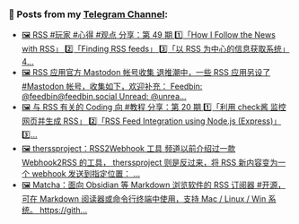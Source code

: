 ### 📰 Posts from my [Telegram Channel](https://t.me/s/aboutrss):
<!-- BLOG-POST-LIST:START -->
- [🖼 RSS #玩家 #心得 #观点 分享：第 49 期 1️⃣「How I Follow the News with RSS」 2️⃣「Finding RSS feeds」 3️⃣「以 RSS 为中心的信息获取系统」 4️...](https://t.me/aboutrss/1302)
- [🖼 RSS 应用官方 Mastodon 帐号收集 退推潮中，一些 RSS 应用另设了 #Mastodon 帐号，收集如下，欢迎补充： Feedbin: @feedbin@feedbin.social Unread: @unrea...](https://t.me/aboutrss/1301)
- [🖼 与 RSS 有关的 Coding 向 #教程 分享：第 20 期 1️⃣「利用 check酱 监控网页并生成 RSS」 2️⃣「RSS Feed Integration using Node.js &lpar;Express&rpar;」 3️⃣...](https://t.me/aboutrss/1300)
- [🖼 therssproject：RSS2Webhook 工具 频道以前介绍过一款 Webhook2RSS 的工具， therssproject 则是反过来，将 RSS 新内容变为一个 webhook 发送到指定位置： ...](https://t.me/aboutrss/1299)
- [🖼 Matcha：面向 Obsidian 等 Markdown 浏览软件的 RSS 订阅器 #开源，可在 Markdown 阅读器或命令行终端中使用，支持 Mac / Linux / Win 系统。 https://gith...](https://t.me/aboutrss/1298)
<!-- BLOG-POST-LIST:END -->

<!--
**AboutRSS/AboutRSS** is a ✨ _special_ ✨ repository because its `README.md` (this file) appears on your GitHub profile.

Here are some ideas to get you started:

- 🔭 I’m currently working on ...
- 🌱 I’m currently learning ...
- 👯 I’m looking to collaborate on ...
- 🤔 I’m looking for help with ...
- 💬 Ask me about ...
- 📫 How to reach me: ...
- 😄 Pronouns: ...
- ⚡ Fun fact: ...
-->
